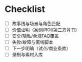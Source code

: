 # Checklist

- [ ] 故事线与场景与角色匹配
- [ ] 价值证明（案例/ROI/第三方背书）
- [ ] 安全/隐私/合规FAQ覆盖
- [ ] 失败/故障与离线脚本
- [ ] 下一步明确（试点/商业条款）
- [ ] 录制与素材入库
